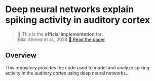 # Deep neural networks explain spiking activity in auditory cortex

> 📘 This is the **official implementation** for:  
> Bilal Ahmed et al., 2024
> [📄 Read the paper](https://www.biorxiv.org/content/10.1101/2024.11.12.623280v1)

## Overview
This repository provides the code used to model and analyze spiking activity in the auditory cortex using deep neural networks...
